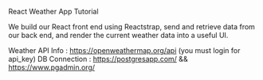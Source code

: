 
React Weather App Tutorial

We build our React front end using Reactstrap, send and retrieve data from our back end, and render the current weather data into a useful UI. 

Weather API Info : https://openweathermap.org/api (you must login for api_key)
DB Connection : https://postgresapp.com/ && https://www.pgadmin.org/


